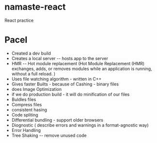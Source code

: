 # namaste-react
React practice

# Pacel 
- Created a dev build 
- Creates a local server  -- hosts app to the server 
- HMR -- Hot module replacement (Hot Module Replacement (HMR) exchanges, adds, or removes modules while an application is running, without a full reload. )
- Uses file watching algorithm - written in C++ 
- Gives faster Builts - because of Cashing  - binary files 
- does Image Optimization 
- if we do production build - it will do minification of our files 
- Buldles files 
- Compress files 
- consistent hasing 
- Code spliting 
- Differential bundling  - support older browsers 
- Diognostic ( describe errors and warnings in a format-agnostic way)
- Error Handling 
- Tree Shaking -- remove unused code 

